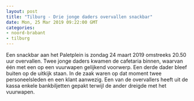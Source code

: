 ```yaml
---
layout: post
title: "Tilburg - Drie jonge daders overvallen snackbar"
date: Mon, 25 Mar 2019 09:22:00 GMT
categories: 
- noord-brabant 
- tilburg 
---
```


Een snackbar aan het Paletplein is zondag 24 maart 2019 omstreeks 20.50 uur overvallen. Twee jonge daders  kwamen de cafetaria binnen, waarvan één met een op een vuurwapen gelijkend voorwerp. Een derde dader bleef buiten op de uitkijk staan. In de zaak waren op dat moment twee personeelsleden en een klant aanwezig. Een van de overvallers heeft uit de kassa enkele bankbiljetten gepakt terwijl de ander dreigde met het vuurwapen.
